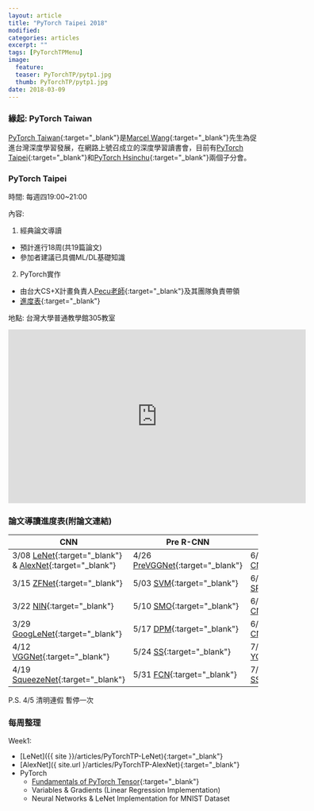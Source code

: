 ```yaml
---
layout: article
title: "PyTorch Taipei 2018"
modified:
categories: articles
excerpt: ""
tags: [PyTorchTPMenu]
image:
  feature: 
  teaser: PyTorchTP/pytp1.jpg
  thumb: PyTorchTP/pytp1.jpg
date: 2018-03-09
---
```


### 緣起: PyTorch Taiwan

[PyTorch Taiwan](https://www.facebook.com/groups/2027602154187130/){:target="_blank"}是[Marcel Wang](https://www.linkedin.com/in/marcel-wang-3a988b7a/){:target="_blank"}先生為促進台灣深度學習發展，在網路上號召成立的深度學習讀書會，目前有[PyTorch Taipei](http://hemingwang.blogspot.tw/2018/01/pytorchpytorch-taipei_20.html){:target="_blank"}和[PyTorch Hsinchu](http://hemingwang.blogspot.tw/2018/01/pytorchpytorch-hsinchu.html){:target="_blank"}兩個子分會。

### PyTorch Taipei
時間: 每週四19:00~21:00

內容: 

1. 經典論文導讀
 - 預計進行18周(共19篇論文)
 - 參加者建議已具備ML/DL基礎知識
 
2. PyTorch實作
 - 由台大CS+X計畫負責人[Pecu老師](https://github.com/pecu){:target="_blank"}及其團隊負責帶領
 - [進度表](https://github.com/pecu/PyTorch_CSX){:target="_blank"}

地點: 台灣大學普通教學館305教室
<div class="mapouter"><div class="gmap_canvas"><iframe width="600" height="350" id="gmap_canvas" src="https://maps.google.com/maps?q=普通教學館&t=&z=17&ie=UTF8&iwloc=&output=embed" frameborder="0" scrolling="no" marginheight="0" marginwidth="0"></iframe></div><a href="https://www.maps-erstellen.de"></a><style>.mapouter{overflow:hidden;height:350px;width:600px;}.gmap_canvas {background:none!important;height:350px;width:600px;}</style></div>

### 論文導讀進度表(附論文連結)

| CNN                            | Pre R-CNN      | R-CNN             |
| ------------------------------ |--------------- | ----------------- |
| 3/08 [LeNet][1]{:target="_blank"} & [AlexNet][2]{:target="_blank"} | 4/26 [PreVGGNet][8]{:target="_blank"} | 6/07 [R-CNN][14]{:target="_blank"}        |
| 3/15 [ZFNet][3]{:target="_blank"}                | 5/03 [SVM][9]{:target="_blank"}       | 6/14 [SPPNet][15]{:target="_blank"}       |
| 3/22 [NIN][4]{:target="_blank"}                  | 5/10 [SMO][10]{:target="_blank"}       | 6/21 [Fast R-CNN][16]{:target="_blank"}   |
| 3/29 [GoogLeNet][5]{:target="_blank"}            | 5/17 [DPM][11]{:target="_blank"}       | 6/28 [Faster R-CNN][17]{:target="_blank"} |
| 4/12 [VGGNet][6]{:target="_blank"}               | 5/24 [SS][12]{:target="_blank"}        | 7/05 [YOLO][18]{:target="_blank"}         |
| 4/19 [SqueezeNet][7]{:target="_blank"}           | 5/31 [FCN][13]{:target="_blank"}       | 7/12 [SSD][19]{:target="_blank"}          |


[1]: http://yann.lecun.com/exdb/publis/pdf/lecun-98.pdf
[2]: http://papers.nips.cc/paper/4824-imagenet-classification-with-deep-convolutional-neural-networks.pdf 
[3]: https://arxiv.org/pdf/1311.2901.pdf 
[4]: https://arxiv.org/pdf/1312.4400.pdf 
[5]: http://openaccess.thecvf.com/content_cvpr_2015/papers/Szegedy_Going_Deeper_With_2015_CVPR_paper.pdf
[6]: https://arxiv.org/pdf/1409.1556/ 
[7]: https://arxiv.org/pdf/1602.07360.pdf 
[8]: http://citeseerx.ist.psu.edu/viewdoc/download?doi=10.1.1.481.4406&rep=rep1&type=pdf
[9]: http://citeseerx.ist.psu.edu/viewdoc/download?doi=10.1.1.21.3818&rep=rep1&type=pdf
[10]: https://www.microsoft.com/en-us/research/wp-content/uploads/2016/02/tr-98-14.pdf
[11]: http://vc.cs.nthu.edu.tw/home/paper/codfiles/vclab/201402141243/Object-Detection-with-Discriminatively-Trained-Part-Based-Models.pdf
[12]: https://ivi.fnwi.uva.nl/isis/publications/2013/UijlingsIJCV2013/UijlingsIJCV2013.pdf
[13]: https://www.cv-foundation.org/openaccess/content_cvpr_2015/app/2B_011.pdf
[14]: https://www.cv-foundation.org/openaccess/content_cvpr_2014/papers/Girshick_Rich_Feature_Hierarchies_2014_CVPR_paper.pdf?spm=5176.100239.blogcont55892.8.pm8zm1&file=Girshick_Rich_Feature_Hierarchies_2014_CVPR_paper.pdf
[15]: https://arxiv.org/pdf/1406.4729.pdf
[16]: http://openaccess.thecvf.com/content_iccv_2015/papers/Girshick_Fast_R-CNN_ICCV_2015_paper.pdf
[17]: http://papers.nips.cc/paper/5638-faster-r-cnn-towards-real-time-object-detection-with-region-proposal-networks.pdf
[18]: https://www.cv-foundation.org/openaccess/content_cvpr_2016/papers/Redmon_You_Only_Look_CVPR_2016_paper.pdf
[19]: https://arxiv.org/pdf/1512.02325.pdf

P.S. 4/5 清明連假 暫停一次

### 每周整理

Week1:

* [LeNet]({{ site }}/articles/PyTorchTP-LeNet){:target="_blank"}
* [AlexNet]({ site.url }/articles/PyTorchTP-AlexNet){:target="_blank"}
* PyTorch
  - [Fundamentals of PyTorch Tensor](https://github.com/mattwang44/PyTorch_Taipei/blob/master/PyTorch%20Tutorial/1.%20Fundamentals%20of%20PyTorch%20Tensor.ipynb){:target="_blank"}
  - Variables & Gradients (Linear Regression Implementation)
  - Neural Networks & LeNet Implementation for MNIST Dataset

